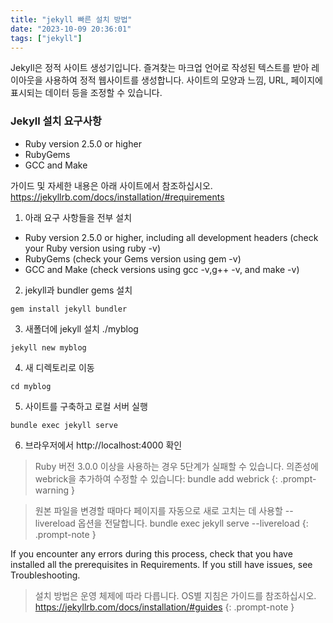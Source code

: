 ```yaml
---
title: "jekyll 빠른 설치 방법"
date: "2023-10-09 20:36:01"
tags: ["jekyll"]
---
```

Jekyll은 정적 사이트 생성기입니다. 즐겨찾는 마크업 언어로 작성된 텍스트를 받아 레이아웃을 사용하여 정적 웹사이트를 생성합니다. 사이트의 모양과 느낌, URL, 페이지에 표시되는 데이터 등을 조정할 수 있습니다.

### Jekyll 설치 요구사항

- Ruby version 2.5.0 or higher
- RubyGems
- GCC and Make

가이드 및 자세한 내용은 아래 사이트에서 참조하십시오.
https://jekyllrb.com/docs/installation/#requirements

1. 아래 요구 사항들을 전부 설치
- Ruby version 2.5.0 or higher, including all development headers (check your Ruby version using ruby -v)
- RubyGems (check your Gems version using gem -v)
- GCC and Make (check versions using gcc -v,g++ -v, and make -v)


2. jekyll과 bundler gems 설치
```
gem install jekyll bundler
```

3. 새폴더에 jekyll 설치 ./myblog
```
jekyll new myblog
```

4. 새 디렉토리로 이동
```
cd myblog
```
5. 사이트를 구축하고 로컬 서버 실행
```
bundle exec jekyll serve
```
6. 브라우저에서 http://localhost:4000 확인

> Ruby 버전 3.0.0 이상을 사용하는 경우 5단계가 실패할 수 있습니다. 의존성에 webrick을 추가하여 수정할 수 있습니다: bundle add webrick
{: .prompt-warning }

> 원본 파일을 변경할 때마다 페이지를 자동으로 새로 고치는 데 사용할 --livereload 옵션을 전달합니다. bundle exec jekyll serve --livereload {: .prompt-note }

If you encounter any errors during this process, check that you have installed all the prerequisites in Requirements. If you still have issues, see Troubleshooting.

> 설치 방법은 운영 체제에 따라 다릅니다. OS별 지침은 가이드를 참조하십시오.
https://jekyllrb.com/docs/installation/#guides {: .prompt-note }